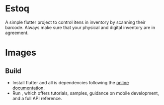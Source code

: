 # Estoq

A simple flutter project to control itens in inventory by scanning their barcode. Always make sure that your physical and digital inventory are in agreement.

# Images



## Build

- Install flutter and all is dependencies following the [online documentation](https://flutter.dev/docs). 
- Run 
, which offers tutorials,
samples, guidance on mobile development, and a full API reference.
